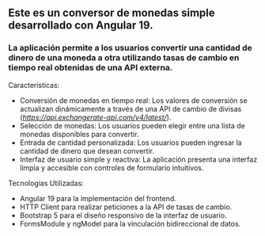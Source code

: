 ## Este es un conversor de monedas simple desarrollado con Angular 19.
### La aplicación permite a los usuarios convertir una cantidad de dinero de una moneda a otra utilizando tasas de cambio en tiempo real obtenidas de una API externa.

Características:

- Conversión de monedas en tiempo real: Los valores de conversión se actualizan dinámicamente a través de una API de cambio de divisas (*https://api.exchangerate-api.com/v4/latest/*).
- Selección de monedas: Los usuarios pueden elegir entre una lista de monedas disponibles para convertir.
- Entrada de cantidad personalizada: Los usuarios pueden ingresar la cantidad de dinero que desean convertir.
- Interfaz de usuario simple y reactiva: La aplicación presenta una interfaz limpia y accesible con controles de formulario intuitivos.

Tecnologías Utilizadas:
- Angular 19 para la implementación del frontend.
- HTTP Client para realizar peticiones a la API de tasas de cambio.
- Bootstrap 5 para el diseño responsivo de la interfaz de usuario.
- FormsModule y ngModel para la vinculación bidireccional de datos.
